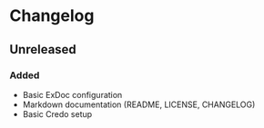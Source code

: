 # Changelog

## Unreleased

### Added

<!-- no changed, deprecated, removed, fixed or security yet -->

- Basic ExDoc configuration
- Markdown documentation (README, LICENSE, CHANGELOG)
- Basic Credo setup

